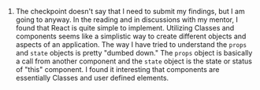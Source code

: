 1. The checkpoint doesn't say that I need to submit my findings, but I am going to anyway. In the reading and in discussions with my mentor, I found that React is quite simple to implement. Utilizing Classes and components seems like a simplistic way to create different objects and aspects of an application. The way I have tried to understand the `props` and `state` objects is pretty "dumbed down." The `props` object is basically a call from another component and the `state` object is the state or status of "this" component. I found it interesting that components are essentially Classes and user defined elements.